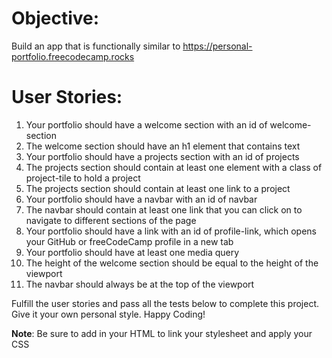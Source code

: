 # Objective: 
Build an app that is functionally similar to https://personal-portfolio.freecodecamp.rocks

# User Stories:

1. Your portfolio should have a welcome section with an id of welcome-section
1. The welcome section should have an h1 element that contains text
1. Your portfolio should have a projects section with an id of projects
1. The projects section should contain at least one element with a class of project-tile to hold a project
1. The projects section should contain at least one link to a project
1. Your portfolio should have a navbar with an id of navbar
1. The navbar should contain at least one link that you can click on to navigate to different sections of the page
1. Your portfolio should have a link with an id of profile-link, which opens your GitHub or freeCodeCamp profile in a new tab
1. Your portfolio should have at least one media query
1. The height of the welcome section should be equal to the height of the viewport
1. The navbar should always be at the top of the viewport

Fulfill the user stories and pass all the tests below to complete this project. Give it your own personal style. Happy Coding!

**Note**: Be sure to add <link rel="stylesheet" href="styles.css"> in your HTML to link your stylesheet and apply your CSS

